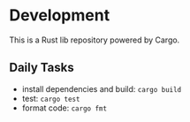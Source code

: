 # Development

This is a Rust lib repository powered by Cargo.

## Daily Tasks

- install dependencies and build: `cargo build`
- test: `cargo test`
- format code: `cargo fmt`
